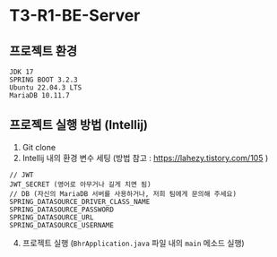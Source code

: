 # T3-R1-BE-Server

## 프로젝트 환경
```
JDK 17
SPRING BOOT 3.2.3
Ubuntu 22.04.3 LTS
MariaDB 10.11.7
```
## 프로젝트 실행 방법 (Intellij) 
1. Git clone
2. Intellij 내의 환경 변수 세팅
   (방법 참고 : https://lahezy.tistory.com/105 )
 ```
 // JWT 
 JWT_SECRET (영어로 아무거나 길게 치면 됨) 
 // DB (자신의 MariaDB 서버를 사용하거나, 저희 팀에게 문의해 주세요)
 SPRING_DATASOURCE_DRIVER_CLASS_NAME
 SPRING_DATASOURCE_PASSWORD
 SPRING_DATASOURCE_URL
 SPRING_DATASOURCE_USERNAME
 ```
4. 프로젝트 실행 (`BhrApplication.java` 파일 내의 `main` 메소드 실행)
